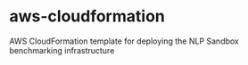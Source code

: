 # aws-cloudformation
AWS CloudFormation template for deploying the NLP Sandbox benchmarking infrastructure

